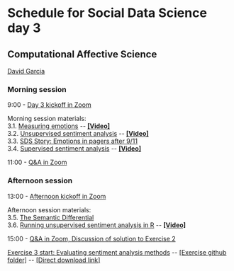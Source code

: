 # Schedule for Social Data Science day 3
## Computational Affective Science

[David Garcia](http://dgarcia.eu)

### Morning session
9:00 - [Day 3 kickoff in Zoom](https://ethz.zoom.us/s/95606086212)

Morning session materials:  
3.1. [Measuring emotions](https://dgarcia-eu.github.io/SocialDataScience/3_Affect/031_MeasuringEmotions/Emotions.html) -- [**[Video]**](https://moodle-app2.let.ethz.ch/pluginfile.php/1048465/mod_resource/content/1/31_MeasuringEmotions.mp4)  
3.2. [Unsupervised sentiment analysis](https://dgarcia-eu.github.io/SocialDataScience/3_Affect/032_UnsupervisedSentimentAnalysis/UnsupervisedSentimentAnalysis.html) -- [**[Video]**](https://moodle-app2.let.ethz.ch/pluginfile.php/1048469/mod_resource/content/1/32_UnsupervisedSentimentAnalysis.mp4)  
3.3. [SDS Story: Emotions in pagers after 9/11](https://dgarcia-eu.github.io/SocialDataScience/3_Affect/033_PagerEmotions/PagerEmotions.html)  
3.4. [Supervised sentiment analysis](https://dgarcia-eu.github.io/SocialDataScience/3_Affect/034_SupervisedSentimentAnalysis/SupervisedSentimentAnalysis.html) -- [**[Video]**](https://moodle-app2.let.ethz.ch/pluginfile.php/1048470/mod_resource/content/1/33_SupervisedSentimentAnalysis.mp4)  



11:00 - [Q&A in Zoom](https://ethz.zoom.us/s/95606086212)

### Afternoon session

13:00 - [Afternoon kickoff in Zoom](https://ethz.zoom.us/s/95606086212)

Afternoon session materials:  
3.5. [The Semantic Differential](https://dgarcia-eu.github.io/SocialDataScience/3_Affect/039_SemanticDifferential/SemanticDifferential.html)  
3.6. [Running unsupervised sentiment analysis in R](https://dgarcia-eu.github.io/SocialDataScience/3_Affect/035_UnsupervisedToolsR/UnsupervisedToolsR.html) -- [**[Video]**](https://moodle-app2.let.ethz.ch/pluginfile.php/1048472/mod_resource/content/1/34_SentimentTutorialR.mp4)  
  


15:00 - [Q&A in Zoom, Discussion of solution to Exercise 2](https://ethz.zoom.us/s/95606086212)  

[Exercise 3 start: Evaluating sentiment analysis methods](https://dgarcia-eu.github.io/SocialDataScience/3_Affect/037_SentimentEvaluation/SentimentEvaluation.html)  -- [[Exercise github folder]](https://github.com/dgarcia-eu/SocialDataScience/tree/master/3_Affect/037_SentimentEvaluation) -- [[Direct download link]](https://downgit.github.io/#/home?url=https://github.com/dgarcia-eu/SocialDataScience/tree/master/3_Affect/037_SentimentEvaluation)  

